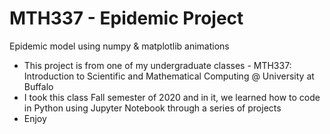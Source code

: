 # MTH337 - Epidemic Project
Epidemic model using numpy &amp; matplotlib animations
- This project is from one of my undergraduate classes - MTH337: Introduction to Scientific and Mathematical Computing @ University at Buffalo
- I took this class Fall semester of 2020 and in it, we learned how to code in Python using Jupyter Notebook through a series of projects
- Enjoy
